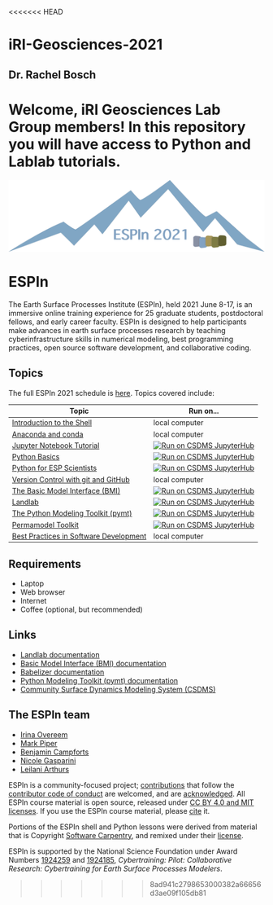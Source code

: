 <<<<<<< HEAD
# iRI-Geosciences-2021
## Dr. Rachel Bosch
Welcome, iRI Geosciences Lab Group members! In this repository you will have access to Python and Lablab tutorials.
=======
![ESPIn logo](./media/ESPIn2021.png)

# ESPIn

The Earth Surface Processes Institute (ESPIn),
held 2021 June 8-17,
is an immersive online training experience
for 25 graduate students, postdoctoral fellows, and early career faculty.
ESPIn is designed to help participants make advances
in earth surface processes research
by teaching cyberinfrastructure skills in numerical modeling,
best programming practices, open source software development,
and collaborative coding.


## Topics

The full ESPIn 2021 schedule is [here][espin-schedule].
Topics covered include:

| Topic | Run on...
| ----- | ---------
| [Introduction to the Shell][shell] | local computer
| [Anaconda and conda][conda] | local computer
| [Jupyter Notebook Tutorial][notebook] | [![Run on CSDMS JupyterHub][badge]][gp-notebook]
| [Python Basics][python] | [![Run on CSDMS JupyterHub][badge]][gp-python]
| [Python for ESP Scientists][python] | [![Run on CSDMS JupyterHub][badge]][gp-python]
| [Version Control with git and GitHub][git] | local computer
| [The Basic Model Interface (BMI)][bmi] | [![Run on CSDMS JupyterHub][badge]][gp-bmi]
| [Landlab][landlab] | [![Run on CSDMS JupyterHub][badge]][gp-landlab]
| [The Python Modeling Toolkit (pymt)][pymt] | [![Run on CSDMS JupyterHub][badge]][gp-pymt]
| [Permamodel Toolkit][permamodel] | [![Run on CSDMS JupyterHub][badge]][gp-permamodel]
| [Best Practices in Software Development][best-practices] | local computer


## Requirements

* Laptop
* Web browser
* Internet
* Coffee (optional, but recommended)


## Links

* [Landlab documentation](https://landlab.readthedocs.io)
* [Basic Model Interface (BMI) documentation](https://bmi.readthedocs.io)
* [Babelizer documentation](https://babelizer.readthedocs.io)
* [Python Modeling Toolkit (pymt) documentation](https://pymt.readthedocs.io)
* [Community Surface Dynamics Modeling System (CSDMS)](https://csdms.colorado.edu)


## The ESPIn team

* [Irina Overeem](https://www.colorado.edu/geologicalsciences/irina-overeem)
* [Mark Piper](https://instaar.colorado.edu/people/mark-piper/)
* [Benjamin Campforts](https://instaar.colorado.edu/people/benjamin-campforts/)
* [Nicole Gasparini](https://sse.tulane.edu/eens/faculty/gasparini)
* [Leilani Arthurs](https://www.colorado.edu/geologicalsciences/leilani-arthurs)


ESPIn is a community-focused project;
[contributions](./CONTRIBUTING.rst) that follow
the [contributor code of conduct](./CODE-OF-CONDUCT.rst) are welcomed,
and are [acknowledged](./AUTHORS.rst).
All ESPIn course material is open source,
released under [CC BY 4.0 and MIT licenses](./LICENSE.md).
If you use the ESPIn course material,
please [cite](./CITATION.rst) it.

Portions of the ESPIn shell and Python lessons were derived
from material that is Copyright
[Software Carpentry](http://software-carpentry.org),
and remixed under their [license][swc-license].

ESPIn is supported by the National Science Foundation
under Award Numbers
[1924259](https://www.nsf.gov/awardsearch/showAward?AWD_ID=1924259) and
[1924185](https://www.nsf.gov/awardsearch/showAward?AWD_ID=1924185),
*Cybertraining: Pilot: Collaborative Research:
Cybertraining for Earth Surface Processes Modelers*.


<!-- Links -->

[espin-schedule]: https://docs.google.com/document/d/1fZYIEzfK_MhxnowbXiAVkQG7mUOkwQXaHbUTYAZPuLU/edit?usp=sharing
[badge]: https://img.shields.io/badge/CSDMS-JupyterHub-orange.svg
[shell]: ./lessons/shell/index.md
[conda]: ./lessons/conda/index.md
[notebook]: ./lessons/jupyter/general_jupyter_notebook_tutorial.ipynb
[gp-notebook]: https://csdms.rc.colorado.edu/hub/user-redirect/git-pull?repo=https%3A%2F%2Fgithub.com%2Fcsdms%2Fespin&urlpath=tree%2Fespin%2Flessons%2Fjupyter%2Findex.ipynb&branch=main
[python]: ./lessons/python/index.ipynb
[gp-python]: https://csdms.rc.colorado.edu/hub/user-redirect/git-pull?repo=https%3A%2F%2Fgithub.com%2Fcsdms%2Fespin&urlpath=tree%2Fespin%2Flessons%2Fpython%2Findex.ipynb&branch=main
[git]: ./lessons/git/index.md
[bmi]: ./lessons/bmi/index.ipynb
[gp-bmi]: https://csdms.rc.colorado.edu/hub/user-redirect/git-pull?repo=https%3A%2F%2Fgithub.com%2Fcsdms%2Fespin&urlpath=tree%2Fespin%2Flessons%2Fbmi%2Findex.ipynb&branch=main
[landlab]: ./lessons/landlab/index.ipynb
[gp-landlab]: https://csdms.rc.colorado.edu/hub/user-redirect/git-pull?repo=https%3A%2F%2Fgithub.com%2Fcsdms%2Fespin&urlpath=tree%2Fespin%2Flessons%2Flandlab%2Findex.ipynb&branch=main
[pymt]: ./lessons/pymt/index.ipynb
[gp-pymt]: https://csdms.rc.colorado.edu/hub/user-redirect/git-pull?repo=https%3A%2F%2Fgithub.com%2Fcsdms%2Fespin&urlpath=tree%2Fespin%2Flessons%2Fpymt%2Findex.ipynb&branch=main
[permamodel]: ./lessons/permamodel
[gp-permamodel]: https://csdms.rc.colorado.edu/hub/user-redirect/git-pull?repo=https%3A%2F%2Fgithub.com%2Fcsdms%2Fespin&urlpath=tree%2Fespin%2Flessons%2Fpermamodel&branch=main
[best-practices]: ./lessons/best-practices/index.md
[swc-license]: https://github.com/swcarpentry/python-novice-inflammation/blob/gh-pages/LICENSE.md
>>>>>>> 8ad941c2798653000382a66656d3ae09f105db81
